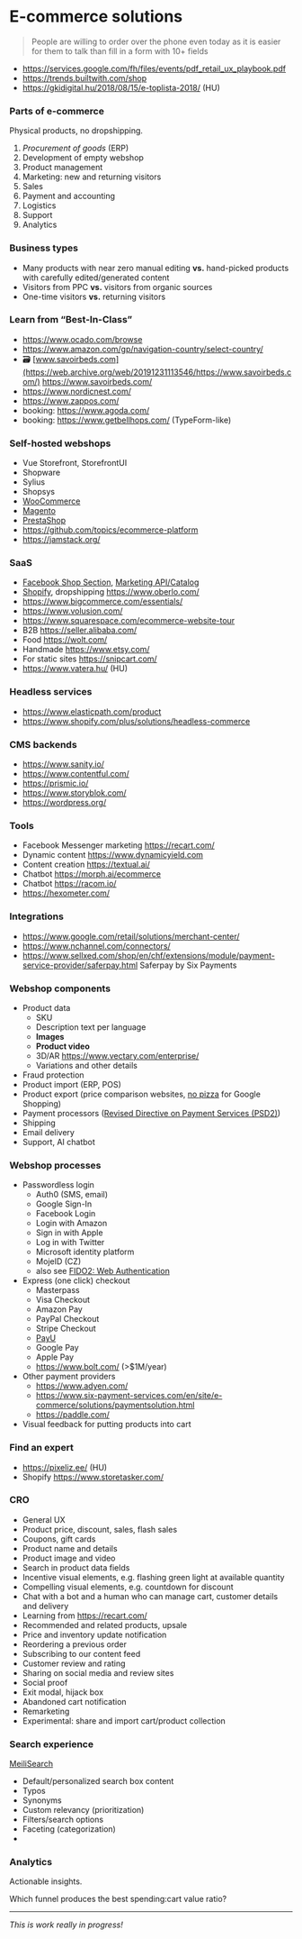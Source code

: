 # E-commerce solutions

> People are willing to order over the phone even today
> as it is easier for them to talk than fill in a form with 10+ fields

- https://services.google.com/fh/files/events/pdf_retail_ux_playbook.pdf
- https://trends.builtwith.com/shop
- https://gkidigital.hu/2018/08/15/e-toplista-2018/ (HU)

### Parts of e-commerce

Physical products, no dropshipping.

1. _Procurement of goods_ (ERP)
1. Development of empty webshop
1. Product management
1. Marketing: new and returning visitors
1. Sales
1. Payment and accounting
1. Logistics
1. Support
1. Analytics

### Business types

- Many products with near zero manual editing
  **vs.** hand-picked products with carefully edited/generated content
- Visitors from PPC **vs.** visitors from organic sources
- One-time visitors **vs.** returning visitors

### Learn from “Best-In-Class”

- https://www.ocado.com/browse
- https://www.amazon.com/gp/navigation-country/select-country/
- :card_file_box: [www.savoirbeds.com](https://web.archive.org/web/20191231113546/https://www.savoirbeds.com/) https://www.savoirbeds.com/
- https://www.nordicnest.com/
- https://www.zappos.com/
- booking: https://www.agoda.com/
- booking: https://www.getbellhops.com/ (TypeForm-like)

### Self-hosted webshops

- Vue Storefront, StorefrontUI
- Shopware
- Sylius
- Shopsys
- [WooCommerce](https://woocommerce.com/product-category/woocommerce-extensions/)
- [Magento](https://marketplace.magento.com/)
- [PrestaShop](https://addons.prestashop.com/en/)
- https://github.com/topics/ecommerce-platform
- https://jamstack.org/

### SaaS

- [Facebook Shop Section](https://www.facebook.com/business/help/238403573454149),
  [Marketing API/Catalog](https://developers.facebook.com/docs/marketing-api/catalog)
- [Shopify](https://www.shopify.com/), dropshipping https://www.oberlo.com/
- https://www.bigcommerce.com/essentials/
- https://www.volusion.com/
- https://www.squarespace.com/ecommerce-website-tour
- B2B https://seller.alibaba.com/
- Food https://wolt.com/
- Handmade https://www.etsy.com/
- For static sites https://snipcart.com/
- https://www.vatera.hu/ (HU)

### Headless services

- https://www.elasticpath.com/product
- https://www.shopify.com/plus/solutions/headless-commerce

### CMS backends

- https://www.sanity.io/
- https://www.contentful.com/
- https://prismic.io/
- https://www.storyblok.com/
- https://wordpress.org/

### Tools

- Facebook Messenger marketing https://recart.com/
- Dynamic content https://www.dynamicyield.com
- Content creation https://textual.ai/
- Chatbot https://morph.ai/ecommerce
- Chatbot https://racom.io/
- https://hexometer.com/

### Integrations

- https://www.google.com/retail/solutions/merchant-center/
- https://www.nchannel.com/connectors/
- https://www.sellxed.com/shop/en/chf/extensions/module/payment-service-provider/saferpay.html Saferpay by Six Payments

### Webshop components

- Product data
  - SKU
  - Description text per language
  - **Images**
  - **Product video**
  - 3D/AR https://www.vectary.com/enterprise/
  - Variations and other details
- Fraud protection
- Product import (ERP, POS)
- Product export (price comparison websites, [no pizza](https://support.google.com/merchants/answer/6150127) for Google Shopping)
- Payment processors
  ([Revised Directive on Payment Services (PSD2)](https://en.wikipedia.org/wiki/Payment_Services_Directive#Revised_Directive_on_Payment_Services_%28PSD2%29))
- Shipping
- Email delivery
- Support, AI chatbot

### Webshop processes

- Passwordless login
  - Auth0 (SMS, email)
  - Google Sign-In
  - Facebook Login
  - Login with Amazon
  - Sign in with Apple
  - Log in with Twitter
  - Microsoft identity platform
  - MojeID (CZ)
  - also see [FIDO2: Web Authentication](https://fidoalliance.org/fido2/fido2-web-authentication-webauthn/)
- Express (one click) checkout
  - Masterpass
  - Visa Checkout
  - Amazon Pay
  - PayPal Checkout
  - Stripe Checkout
  - [PayU](https://developer.payumoney.com/checkoutfeatures/)
  - Google Pay
  - Apple Pay
  - https://www.bolt.com/ (>$1M/year)
- Other payment providers
  - https://www.adyen.com/
  - https://www.six-payment-services.com/en/site/e-commerce/solutions/paymentsolution.html
  - https://paddle.com/
- Visual feedback for putting products into cart

### Find an expert

- https://pixeliz.ee/ (HU)
- Shopify https://www.storetasker.com/

### CRO

- General UX
- Product price, discount, sales, flash sales
- Coupons, gift cards
- Product name and details
- Product image and video
- Search in product data fields
- Incentive visual elements, e.g. flashing green light at available quantity
- Compelling visual elements, e.g. countdown for discount
- Chat with a bot and a human
  who can manage cart, customer details and delivery
- Learning from https://recart.com/
- Recommended and related products, upsale
- Price and inventory update notification
- Reordering a previous order
- Subscribing to our content feed
- Customer review and rating
- Sharing on social media and review sites
- Social proof
- Exit modal, hijack box
- Abandoned cart notification
- Remarketing
- Experimental: share and import cart/product collection

### Search experience

[MeiliSearch](https://docs.meilisearch.com/learn/what_is_meilisearch/comparison_to_alternatives.html)

- Default/personalized search box content
- Typos
- Synonyms
- Custom relevancy (prioritization)
- Filters/search options
- Faceting (categorization)
-

### Analytics

Actionable insights.

Which funnel produces the best spending:cart value ratio?

---

_This is work really in progress!_
